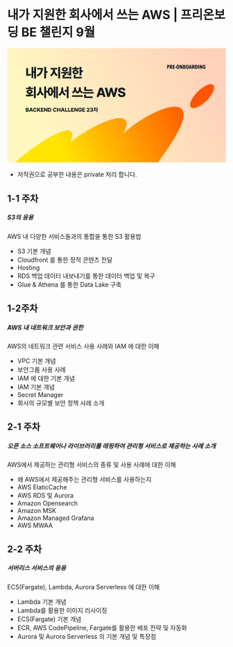 
# 내가 지원한 회사에서 쓰는 AWS | 프리온보딩 BE 챌린지 9월

![](./images/image01.jpg)

- 저작권으로 공부한 내용은 private 처리 합니다.
## 1-1 주차
##### S3의 응용
AWS 내 다양한 서비스들과의 통합을 통한 S3 활용법
- S3 기본 개념
- Cloudfront 를 통한 정적 콘텐츠 전달
- Hosting
- RDS 백업 데이터 내보내기를 통한 데이터 백업 및 복구
- Glue & Athena 를 통한 Data Lake 구축
## 1-2주차
##### AWS 내 네트워크 보안과 권한
AWS의 네트워크 관련 서비스 사용 사례와 IAM 에 대한 이해  
- VPC 기본 개념  
- 보안그룹 사용 사례  
- IAM 에 대한 기본 개념  
- IAM 기본 개념  
- Secret Manager  
- 회사의 규모별 보안 정책 사례 소개
## 2-1 주차
##### 오픈 소스 소프트웨어나 라이브러리를 래핑하여 관리형 서비스로 제공하는 사례 소개
AWS에서 제공하는 관리형 서비스의 종류 및 사용 사례에 대한 이해  
- 왜 AWS에서 제공해주는 관리형 서비스를 사용하는지  
- AWS ElaticCache  
- AWS RDS 및 Aurora  
- Amazon Opensearch  
- Amazon MSK
- Amazon Managed Grafana  
- AWS MWAA
## 2-2 주차
##### 서버리스 서비스의 응용
ECS(Fargate), Lambda, Aurora Serverless 에 대한 이해  
- Lambda 기본 개념  
- Lambda를 활용한 이미지 리사이징  
- ECS(Fargate) 기본 개념  
- ECR, AWS CodePipeline, Fargate를 활용한 배포 전략 및 자동화
- Aurora 및 Aurora Serverless 의 기본 개념 및 특장점

